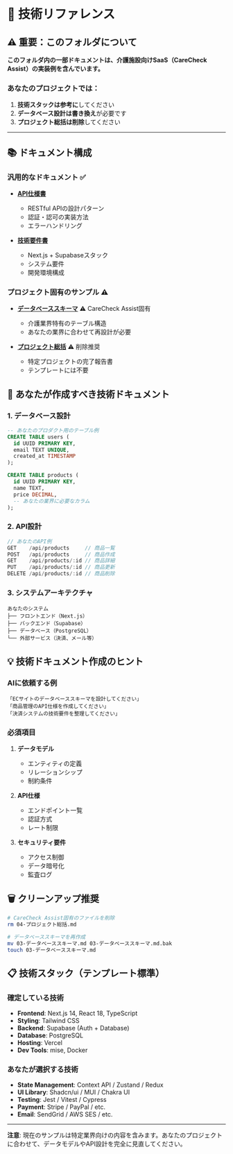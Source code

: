 # 🔬 技術リファレンス

## ⚠️ 重要：このフォルダについて

**このフォルダ内の一部ドキュメントは、介護施設向けSaaS（CareCheck Assist）の実装例を含んでいます。**

### あなたのプロジェクトでは：
1. **技術スタックは参考に**してください
2. **データベース設計は書き換え**が必要です
3. **プロジェクト総括は削除**してください

---

## 📚 ドキュメント構成

### 汎用的なドキュメント ✅
- **[API仕様書](./01-API仕様書.md)**
  - RESTful APIの設計パターン
  - 認証・認可の実装方法
  - エラーハンドリング

- **[技術要件書](./02-技術要件書.md)**
  - Next.js + Supabaseスタック
  - システム要件
  - 開発環境構成

### プロジェクト固有のサンプル ⚠️
- **[データベーススキーマ](./03-データベーススキーマ.md)** ⚠️ CareCheck Assist固有
  - 介護業界特有のテーブル構造
  - あなたの業界に合わせて再設計が必要

- **[プロジェクト総括](./04-プロジェクト総括.md)** ⚠️ 削除推奨
  - 特定プロジェクトの完了報告書
  - テンプレートには不要

## 🎯 あなたが作成すべき技術ドキュメント

### 1. データベース設計
```sql
-- あなたのプロダクト用のテーブル例
CREATE TABLE users (
  id UUID PRIMARY KEY,
  email TEXT UNIQUE,
  created_at TIMESTAMP
);

CREATE TABLE products (
  id UUID PRIMARY KEY,
  name TEXT,
  price DECIMAL,
  -- あなたの業界に必要なカラム
);
```

### 2. API設計
```typescript
// あなたのAPI例
GET    /api/products     // 商品一覧
POST   /api/products     // 商品作成
GET    /api/products/:id // 商品詳細
PUT    /api/products/:id // 商品更新
DELETE /api/products/:id // 商品削除
```

### 3. システムアーキテクチャ
```
あなたのシステム
├── フロントエンド（Next.js）
├── バックエンド（Supabase）
├── データベース（PostgreSQL）
└── 外部サービス（決済、メール等）
```

## 💡 技術ドキュメント作成のヒント

### AIに依頼する例
```
「ECサイトのデータベーススキーマを設計してください」
「商品管理のAPI仕様を作成してください」
「決済システムの技術要件を整理してください」
```

### 必須項目
1. **データモデル**
   - エンティティの定義
   - リレーションシップ
   - 制約条件

2. **API仕様**
   - エンドポイント一覧
   - 認証方式
   - レート制限

3. **セキュリティ要件**
   - アクセス制御
   - データ暗号化
   - 監査ログ

## 🗑️ クリーンアップ推奨

```bash
# CareCheck Assist固有のファイルを削除
rm 04-プロジェクト総括.md

# データベーススキーマを再作成
mv 03-データベーススキーマ.md 03-データベーススキーマ.md.bak
touch 03-データベーススキーマ.md
```

## 📋 技術スタック（テンプレート標準）

### 確定している技術
- **Frontend**: Next.js 14, React 18, TypeScript
- **Styling**: Tailwind CSS
- **Backend**: Supabase (Auth + Database)
- **Database**: PostgreSQL
- **Hosting**: Vercel
- **Dev Tools**: mise, Docker

### あなたが選択する技術
- **State Management**: Context API / Zustand / Redux
- **UI Library**: Shadcn/ui / MUI / Chakra UI
- **Testing**: Jest / Vitest / Cypress
- **Payment**: Stripe / PayPal / etc.
- **Email**: SendGrid / AWS SES / etc.

---

**注意**: 現在のサンプルは特定業界向けの内容を含みます。あなたのプロジェクトに合わせて、データモデルやAPI設計を完全に見直してください。